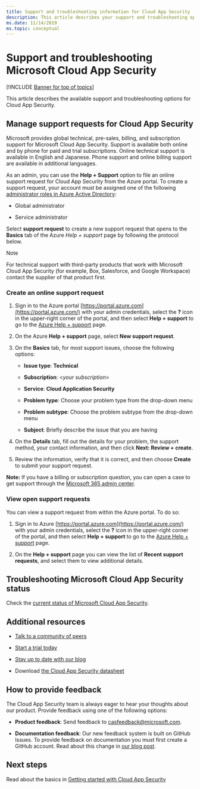 ```yaml
---
title: Support and troubleshooting information for Cloud App Security
description: This article describes your support and troubleshooting options for Microsoft Cloud App Security
ms.date: 11/14/2019
ms.topic: conceptual
---
```

# Support and troubleshooting Microsoft Cloud App Security

[!INCLUDE [Banner for top of topics](includes/banner.md)]

This article describes the available support and troubleshooting options for Cloud App Security.

## Manage support requests for Cloud App Security

Microsoft provides global technical, pre-sales, billing, and subscription support for Microsoft Cloud App Security. Support is available both online and by phone for paid and trial subscriptions. Online technical support is available in English and Japanese. Phone support and online billing support are available
in additional languages.

As an admin, you can use the **Help + Support** option to file an online support request for Cloud App Security from the Azure portal. To create a support request, your account must be assigned one of the following [administrator roles in Azure Active Directory](/azure/active-directory/active-directory-assign-admin-roles-azure-portal):

* Global administrator

* Service administrator

Select **support request** to create a new support request that opens to the **Basics** tab of the Azure *Help + support* page by following the protocol below.

>[!NOTE]
> For technical support with third-party products that work with Microsoft Cloud App Security (for example, Box, Salesforce, and Google Workspace) contact the supplier of that product first.

### Create an online support request

1. Sign in to the Azure portal [https://portal.azure.com](https://portal.azure.com/) with your admin
    credentials, select the **?** icon in the upper-right corner of the portal, and then select **Help + support** to go to the [Azure Help + support](https://ms.portal.azure.com/#blade/Microsoft_Azure_Support/HelpAndSupportBlade/overview) page.

2. On the Azure **Help + support** page, select **New support request**.

3. On the **Basics** tab, for most support issues, choose the following options:

    * **Issue type**: **Technical**

    * **Subscription**: \<*your subscription*\>

    * **Service**: **Cloud Application Security**

    * **Problem type**: Choose your problem type from the drop-down menu

    * **Problem subtype**: Choose the problem subtype from the drop-down menu

    * **Subject**: Briefly describe the issue that you are having

4. On the **Details** tab, fill out the details for your problem, the support method, your contact information, and then click **Next: Review + create**.

5. Review the information, verify that it is correct, and then choose **Create** to submit your support request.

**Note:** If you have a billing or subscription question, you can open a case to get support through the [Microsoft 365 admin center](https://admin.microsoft.com/Support/SupportEntry.aspx).

### View open support requests

You can view a support request from within the Azure portal. To do so:

1. Sign in to Azure [https://portal.azure.com](https://portal.azure.com/) with your admin credentials, select the **?** icon in the upper-right corner of the portal, and then select **Help + support** to go to the [Azure Help + support](https://ms.portal.azure.com/#blade/Microsoft_Azure_Support/HelpAndSupportBlade/overview) page.

2. On the **Help + support** page you can view the list of **Recent support requests**, and select them to view additional details.

## Troubleshooting Microsoft Cloud App Security status

Check the [current status of Microsoft Cloud App Security](https://status.cloudappsecurity.com/).

## Additional resources

* [Talk to a community of peers](https://techcommunity.microsoft.com/t5/Microsoft-Cloud-App-Security/bd-p/MicrosoftCloudAppSecurity)

* [Start a trial today](https://signup.microsoft.com/Signup?OfferId=757c4c34-d589-46e4-9579-120bba5c92ed&ali=1)

* [Stay up to date with our blog](https://aka.ms/mcasblogposts)

* Download [the Cloud App Security datasheet](https://download.microsoft.com/download/E/F/E/EFE908F8-7EDB-4244-8039-67BA574186CC/Microsoft_Cloud_App_Security_eBook.pdf)

<a name="feedback"></a>
## How to provide feedback

The Cloud App Security team is always eager to hear your thoughts about our product. Provide feedback using one of the following options:

* **Product feedback**: Send feedback to [casfeedback@microsoft.com](mailto:casfeedback@microsoft.com).

* **Documentation feedback**: Our new feedback system is built on GitHub Issues. To provide feedback on documentation you must first create a GitHub account. Read about this change in [our blog post](/teamblog/a-new-feedback-system-is-coming-to-docs).

## Next steps

Read about the basics in [Getting started with Cloud App Security](getting-started-with-cloud-app-security.md)